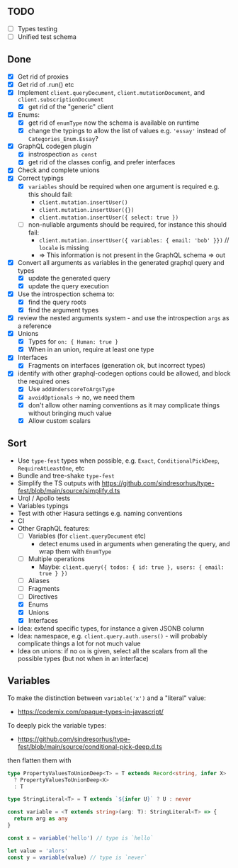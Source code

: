 ## TODO

- [ ] Types testing
- [ ] Unified test schema

## Done

- [x] Get rid of proxies
- [x] Get rid of .run() etc
- [x] Implement `client.queryDocument`, `client.mutationDocument`, and `client.subscriptionDocument`
  - [x] get rid of the "generic" client
- [x] Enums:
  - [x] get rid of `enumType` now the schema is available on runtime
  - [x] change the typings to allow the list of values e.g. `'essay'` instead of `Categories_Enum.Essay`?
- [x] GraphQL codegen plugin
  - [x] instrospection `as const`
  - [x] get rid of the classes config, and prefer interfaces
- [x] Check and complete unions
- [x] Correct typings
  - [x] `variables` should be required when one argument is required e.g. this should fail:
    - `client.mutation.insertUser()`
    - `client.mutation.insertUser({})`
    - `client.mutation.insertUser({ select: true })`
  - [ ] non-nullable arguments should be required, for instance this should fail:
    - `client.mutation.insertUser({ variables: { email: 'bob' }})` // `locale` is missing
    - => This information is not present in the GraphQL schema => out
- [x] Convert all arguments as variables in the generated graphql query and types
  - [x] update the generated query
  - [x] update the query execution
- [x] Use the introspection schema to:
  - [x] find the query roots
  - [x] find the argument types
- [x] review the nested arguments system - and use the introspection `args` as a reference
- [x] Unions
  - [x] Types for `on: { Human: true }`
  - [x] When in an union, require at least one type
- [x] Interfaces
  - [x] Fragments on interfaces (generation ok, but incorrect types)
- [x] identify with other graphql-codegen options could be allowed, and block the required ones
  - [x] Use `addUnderscoreToArgsType`
  - [x] `avoidOptionals` -> no, we need them
  - [x] don't allow other naming conventions as it may complicate things without bringing much value
  - [x] Allow custom scalars

## Sort

- Use `type-fest` types when possible, e.g. `Exact`, `ConditionalPickDeep`, `RequireAtLeastOne`, etc
- Bundle and tree-shake `type-fest`
- Simplify the TS outputs with https://github.com/sindresorhus/type-fest/blob/main/source/simplify.d.ts
- Urql / Apollo tests
- Variables typings
- Test with other Hasura settings e.g. naming conventions
- CI
- Other GraphQL features:
  - [ ] Variables (for `client.queryDocument` etc)
    - detect enums used in arguments when generating the query, and wrap them with `EnumType`
  - [ ] Multiple operations
    - Maybe: `client.query({ todos: { id: true }, users: { email: true } })`
  - [ ] Aliases
  - [ ] Fragments
  - [ ] Directives
  - [x] Enums
  - [x] Unions
  - [x] Interfaces
- Idea: extend specific types, for instance a given JSONB column
- Idea: namespace, e.g. `client.query.auth.users()` - will probably complicate things a lot for not much value
- Idea on unions: if no `on` is given, select all the scalars from all the possible types
  (but not when in an interface)

## Variables

To make the distinction between `variable('x')` and a "literal" value:

- https://codemix.com/opaque-types-in-javascript/

To deeply pick the variable types:

- https://github.com/sindresorhus/type-fest/blob/main/source/conditional-pick-deep.d.ts

then flatten them with

```ts
type PropertyValuesToUnionDeep<T> = T extends Record<string, infer X>
  ? PropertyValuesToUnionDeep<X>
  : T
```

```typescript
type StringLiteral<T> = T extends `${infer U}` ? U : never

const variable = <T extends string>(arg: T): StringLiteral<T> => {
  return arg as any
}

const x = variable('hello') // type is `hello`

let value = 'alors'
const y = variable(value) // type is `never`
```
